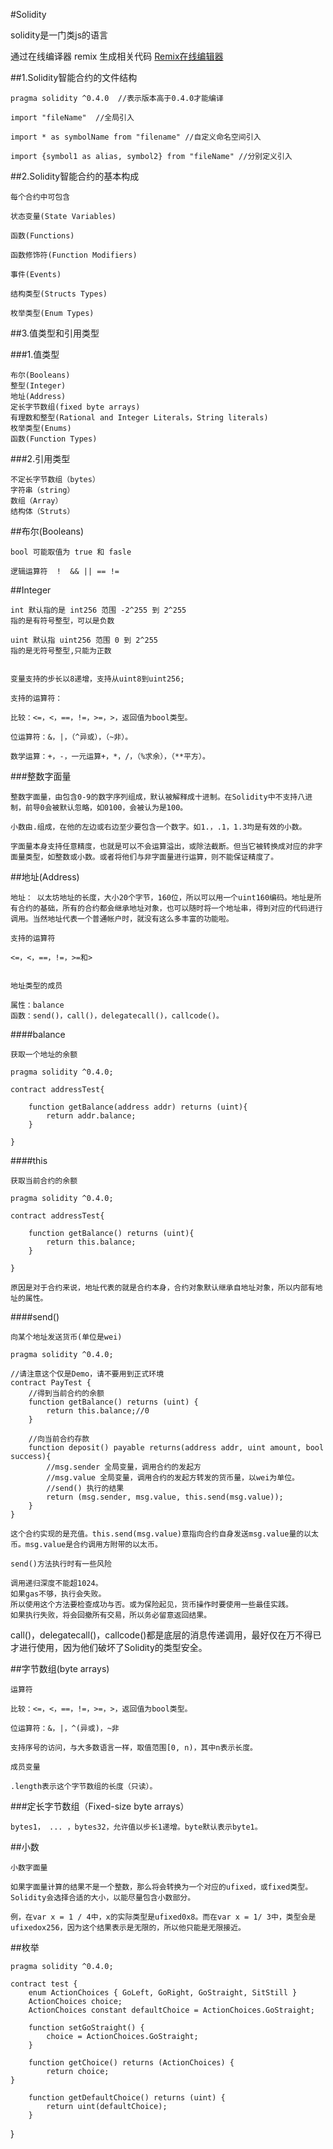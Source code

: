 #Solidity

solidity是一门类js的语言

通过在线编译器 remix 生成相关代码  [Remix在线编辑器](https://ethereum.github.io/browser-solidity/ "Remix")


##1.Solidity智能合约的文件结构

	pragma solidity ^0.4.0  //表示版本高于0.4.0才能编译

	import "fileName"  //全局引入

	import * as symbolName from "filename" //自定义命名空间引入

	import {symbol1 as alias, symbol2} from "fileName" //分别定义引入



##2.Solidity智能合约的基本构成

	每个合约中可包含 

	状态变量(State Variables)
	
	函数(Functions)

	函数修饰符(Function Modifiers)

	事件(Events)

	结构类型(Structs Types)

	枚举类型(Enum Types)

##3.值类型和引用类型

###1.值类型

	布尔(Booleans)
	整型(Integer)
	地址(Address)
	定长字节数组(fixed byte arrays)
	有理数和整型(Rational and Integer Literals，String literals)
	枚举类型(Enums)
	函数(Function Types)

###2.引用类型
	
	不定长字节数组（bytes）
	字符串（string）
	数组（Array）
	结构体（Struts）


##布尔(Booleans)

	bool 可能取值为 true 和 fasle

	逻辑运算符  !  && || == !=

##Integer

	int 默认指的是 int256 范围 -2^255 到 2^255 
	指的是有符号整型，可以是负数

	uint 默认指 uint256 范围 0 到 2^255
	指的是无符号整型,只能为正数

	
	变量支持的步长以8递增，支持从uint8到uint256;

	支持的运算符：

	比较：<=，<，==，!=，>=，>，返回值为bool类型。
	
	位运算符：&，|，（^异或），（~非）。
	
	数学运算：+，-，一元运算+，*，/，（%求余），（**平方）。


###整数字面量

	整数字面量，由包含0-9的数字序列组成，默认被解释成十进制。在Solidity中不支持八进制，前导0会被默认忽略，如0100，会被认为是100。
	
	小数由.组成，在他的左边或右边至少要包含一个数字。如1.，.1，1.3均是有效的小数。

	字面量本身支持任意精度，也就是可以不会运算溢出，或除法截断。但当它被转换成对应的非字面量类型，如整数或小数。或者将他们与非字面量进行运算，则不能保证精度了。
		
##地址(Address)

	地址： 以太坊地址的长度，大小20个字节，160位，所以可以用一个uint160编码。地址是所有合约的基础，所有的合约都会继承地址对象，也可以随时将一个地址串，得到对应的代码进行调用。当然地址代表一个普通帐户时，就没有这么多丰富的功能啦。
	
	支持的运算符
	
	<=，<，==，!=，>=和>


	地址类型的成员

	属性：balance
	函数：send()，call()，delegatecall()，callcode()。


####balance
	
	获取一个地址的余额
	
	pragma solidity ^0.4.0;
	
	contract addressTest{
	    
	    function getBalance(address addr) returns (uint){
	        return addr.balance;
	    }
	
	}


####this

	获取当前合约的余额

	pragma solidity ^0.4.0;

	contract addressTest{
	    
	    function getBalance() returns (uint){
	        return this.balance;
	    }
	
	}

	原因是对于合约来说，地址代表的就是合约本身，合约对象默认继承自地址对象，所以内部有地址的属性。


####send()
	
	向某个地址发送货币(单位是wei)

	pragma solidity ^0.4.0;

	//请注意这个仅是Demo，请不要用到正式环境
	contract PayTest {
	    //得到当前合约的余额
	    function getBalance() returns (uint) {
	        return this.balance;//0
	    }  
    
	    //向当前合约存款
	    function deposit() payable returns(address addr, uint amount, bool success){
	        //msg.sender 全局变量，调用合约的发起方
	        //msg.value 全局变量，调用合约的发起方转发的货币量，以wei为单位。
	        //send() 执行的结果
	        return (msg.sender, msg.value, this.send(msg.value));
	    }
	}
 
	这个合约实现的是充值。this.send(msg.value)意指向合约自身发送msg.value量的以太币。msg.value是合约调用方附带的以太币。

	send()方法执行时有一些风险

	调用递归深度不能超1024。
	如果gas不够，执行会失败。
	所以使用这个方法要检查成功与否。或为保险起见，货币操作时要使用一些最佳实践。
	如果执行失败，将会回撤所有交易，所以务必留意返回结果。


call()，delegatecall()，callcode()都是底层的消息传递调用，最好仅在万不得已才进行使用，因为他们破坏了Solidity的类型安全。

##字节数组(byte arrays)

	运算符

	比较：<=，<，==，!=，>=，>，返回值为bool类型。
	
	位运算符：&，|，^(异或)，~非
	
	支持序号的访问，与大多数语言一样，取值范围[0, n)，其中n表示长度。
	
	成员变量
	
	.length表示这个字节数组的长度（只读）。

###定长字节数组（Fixed-size byte arrays）

	bytes1， ... ，bytes32，允许值以步长1递增。byte默认表示byte1。

##小数

	小数字面量
	
	如果字面量计算的结果不是一个整数，那么将会转换为一个对应的ufixed，或fixed类型。Solidity会选择合适的大小，以能尽量包含小数部分。

	例，在var x = 1 / 4中，x的实际类型是ufixed0x8。而在var x = 1/ 3中，类型会是ufixedox256，因为这个结果表示是无限的，所以他只能是无限接近。

##枚举

	pragma solidity ^0.4.0;

	contract test {
	    enum ActionChoices { GoLeft, GoRight, GoStraight, SitStill }
	    ActionChoices choice;
	    ActionChoices constant defaultChoice = ActionChoices.GoStraight;
	
	    function setGoStraight() {
	        choice = ActionChoices.GoStraight;
	    }

	    function getChoice() returns (ActionChoices) {
	        return choice;
    }

	    function getDefaultChoice() returns (uint) {
	        return uint(defaultChoice);
	    }
}